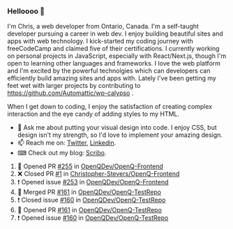 ### Helloooo 👋

I'm Chris, a web developer from Ontario, Canada. I'm a self-taught developer pursuing a career in web dev. I enjoy building beautiful sites and apps with web technology.
I kick-started my coding journey with freeCodeCamp and claimed five of their certifications.  I currently working on personal projects in JavaScript, especially with React/Next.js, though I'm open to learning other languages and frameworks. I love the web platform and I'm excited by the powerful technolgies which can developers can efficiently build amazing sites and apps with. Lately I've been getting my feet wet with larger projects by contributing to https://github.com/Automattic/wp-calypso .

When I get down to coding, I enjoy the satisfaction of creating complex interaction and the eye candy of adding styles to my HTML. 

- 💬 Ask me about putting your visual design into code. I enjoy CSS, but design isn't my strength, so I'd love to implement your amazing design.
- 📫 Reach me on: [Twitter](https://twitter.com/Christo28120856), [Linkedin](https://www.linkedin.com/in/christopher-stevers-07b9a5204/).
- ⌨ Check out my blog: [Scribo](https://christopherstevers.cf).
<!--
**Christopher-Stevers/Christopher-Stevers** is a ✨ _special_ ✨ repository because its `README.md` (this file) appears on your GitHub profile.

Here are some ideas to get you started:

- 🔭 I’m currently working on ...
- 🌱 I’m currently learning ...
- 👯 I’m looking to collaborate on ...
- 🤔 I’m looking for help with ...
- 😄 Pronouns: ...
- ⚡ Fun fact: ...
-->

<!--START_SECTION:activity-->
1. 💪 Opened PR [#255](https://github.com/OpenQDev/OpenQ-Frontend/pull/255) in [OpenQDev/OpenQ-Frontend](https://github.com/OpenQDev/OpenQ-Frontend)
2. ❌ Closed PR [#1](https://github.com/Christopher-Stevers/OpenQ-Frontend/pull/1) in [Christopher-Stevers/OpenQ-Frontend](https://github.com/Christopher-Stevers/OpenQ-Frontend)
3. ❗️ Opened issue [#253](https://github.com/OpenQDev/OpenQ-Frontend/issues/253) in [OpenQDev/OpenQ-Frontend](https://github.com/OpenQDev/OpenQ-Frontend)
4. 🎉 Merged PR [#161](https://github.com/OpenQDev/OpenQ-TestRepo/pull/161) in [OpenQDev/OpenQ-TestRepo](https://github.com/OpenQDev/OpenQ-TestRepo)
5. ❗️ Closed issue [#160](https://github.com/OpenQDev/OpenQ-TestRepo/issues/160) in [OpenQDev/OpenQ-TestRepo](https://github.com/OpenQDev/OpenQ-TestRepo)
6. 💪 Opened PR [#161](https://github.com/OpenQDev/OpenQ-TestRepo/pull/161) in [OpenQDev/OpenQ-TestRepo](https://github.com/OpenQDev/OpenQ-TestRepo)
7. ❗️ Opened issue [#160](https://github.com/OpenQDev/OpenQ-TestRepo/issues/160) in [OpenQDev/OpenQ-TestRepo](https://github.com/OpenQDev/OpenQ-TestRepo)
<!--END_SECTION:activity-->
